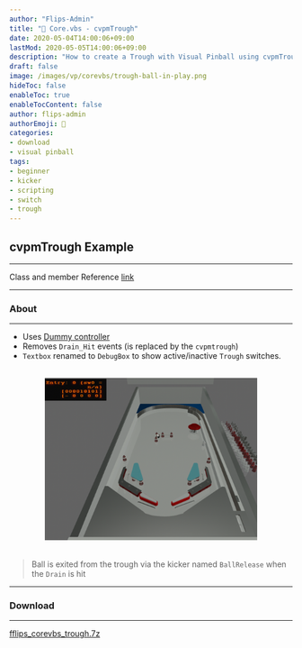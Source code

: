 ```yaml
---
author: "Flips-Admin"
title: "📜 Core.vbs - cvpmTrough"
date: 2020-05-04T14:00:06+09:00
lastMod: 2020-05-05T14:00:06+09:00
description: "How to create a Trough with Visual Pinball using cvpmTrough"
draft: false
image: /images/vp/corevbs/trough-ball-in-play.png
hideToc: false
enableToc: true
enableTocContent: false
author: flips-admin
authorEmoji: 🌱
categories:
- download
- visual pinball
tags: 
- beginner
- kicker
- scripting
- switch
- trough
---
```


## cvpmTrough Example

---

Class and member Reference [link](/en/simulation/visualpinball/scripting/core-vbs/#cvpmtrough)

---

### About

---

- Uses [Dummy controller](/en/simulation/visualpinball/scripting/core-vbs/#empty-table-with-dummy-pinmame)
- Removes `Drain_Hit` events (is replaced by the `cvpmtrough`)
- `Textbox` renamed to `DebugBox` to show active/inactive `Trough` switches.

<br>
<div id="banner" style="overflow: hidden; display: flex; justify-content:space-around;">
    <div class="" style="max-width: 75%; max-height: 20%;">
        <img src="/images/vp/corevbs/trough-ball-in-play.png" alt="CvpmTrough Visual Pinball"/>
    </div>
</div>
<br>

> Ball is exited from the trough via the kicker named `BallRelease` when the `Drain` is hit

---

### Download
---

[fflips_corevbs_trough.7z](/dl/examples/corevbs/fflips_corevbs_trough.7z)


